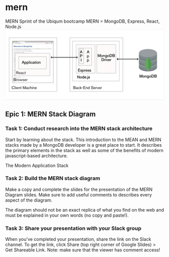 # mern

MERN Sprint of the Ubiqum bootcamp
MERN = MongoDB, Express, React, Node.js
![MERN](mern.png)

## Epic 1: MERN Stack Diagram

### Task 1: Conduct research into the MERN stack architecture

Start by learning about the stack. This introduction to the MEAN and MERN stacks made by a MongoDB developer is a great place to start. It describes the primary elements in the stack as well as some of the benefits of modern javascript-based architecture.

The Modern Application Stack

### Task 2: Build the MERN stack diagram

Make a copy and complete the slides for the presentation of the MERN Diagram slides. Make sure to add useful comments to describes every aspect of the diagram.

The diagram should not be an exact replica of what you find on the web and must be explained in your own words (no copy and paste!).

### Task 3: Share your presentation with your Slack group

When you've completed your presentation, share the link on the Slack channel. To get the link, click Share (top right corner of Google Slides) > Get Shareable Link. Note: make sure that the viewer has comment access!
